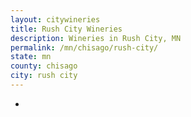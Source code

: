 ```yaml
---
layout: citywineries
title: Rush City Wineries
description: Wineries in Rush City, MN
permalink: /mn/chisago/rush-city/
state: mn
county: chisago
city: rush city
---
```

-
